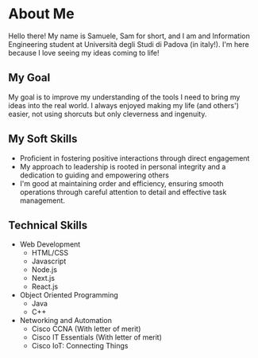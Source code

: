 # About Me
Hello there!
My name is Samuele, Sam for short, and I am and Information Engineering student at Università degli Studi di Padova (in italy!).
I'm here because I love seeing my ideas coming to life!

## My Goal
My goal is to improve my understanding of the tools I need to bring my ideas into the real world.
I always enjoyed making my life (and others') easier, not using shorcuts but only cleverness and ingenuity.

## My Soft Skills
- Proficient in fostering positive interactions through direct engagement
- My approach to leadership is rooted in personal integrity and a dedication to guiding and empowering others
- I'm good at maintaining order and efficiency, ensuring smooth operations through careful attention to detail and effective task management.

## Technical Skills
- Web Development
  - HTML/CSS
  - Javascript
  - Node.js
  - Next.js
  - React.js
- Object Oriented Programming
  - Java
  - C++
- Networking and Automation
  - Cisco CCNA (With letter of merit)
  - Cisco IT Essentials (With letter of merit)
  - Cisco IoT: Connecting Things
